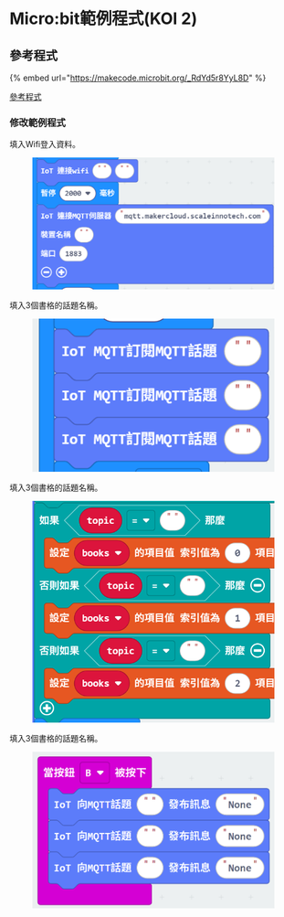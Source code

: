 # Micro:bit範例程式(KOI 2)

## 參考程式

{% embed url="https://makecode.microbit.org/_RdYd5r8YyL8D" %}

[參考程式](https://makecode.microbit.org/\_RdYd5r8YyL8D)

### 修改範例程式

填入Wifi登入資料。

<figure><img src="../../../.gitbook/assets/image.png" alt=""><figcaption></figcaption></figure>

填入3個書格的話題名稱。

<figure><img src="../../../.gitbook/assets/image (1).png" alt=""><figcaption></figcaption></figure>

填入3個書格的話題名稱。

<figure><img src="../../../.gitbook/assets/image (2).png" alt=""><figcaption></figcaption></figure>

填入3個書格的話題名稱。

<figure><img src="../../../.gitbook/assets/image (65).png" alt=""><figcaption></figcaption></figure>
